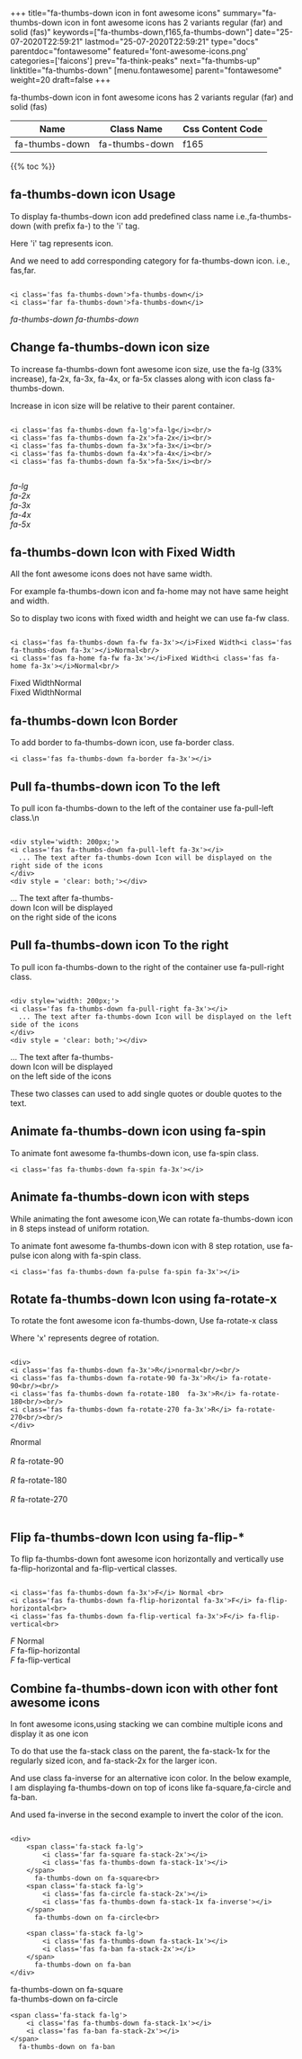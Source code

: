 +++
title="fa-thumbs-down icon in font awesome icons"
summary="fa-thumbs-down icon in font awesome icons has 2 variants regular (far) and solid (fas)"
keywords=["fa-thumbs-down,f165,fa-thumbs-down"]
date="25-07-2020T22:59:21"
lastmod="25-07-2020T22:59:21"
type="docs"
parentdoc="fontawesome"
featured='font-awesome-icons.png'
categories=['faicons']
prev="fa-think-peaks"
next="fa-thumbs-up"
linktitle="fa-thumbs-down"
[menu.fontawesome]
parent="fontawesome"
weight=20
draft=false
+++


fa-thumbs-down icon in font awesome icons has 2 variants regular (far) and solid (fas)

<div class='table-responsive'><table class='table'><thead><tr><th>Name</th><th>Class Name</th><th>Css Content Code</th></tr></thead><tbody><tr><td>fa-thumbs-down</td><td>fa-thumbs-down</td><td>f165</td></tr></tbody></table></div>


{{% toc %}}


## fa-thumbs-down icon Usage

To display fa-thumbs-down icon add predefined class name i.e.,fa-thumbs-down (with prefix fa-) to the 'i' tag.

Here 'i' tag represents icon.

And we need to add corresponding category for fa-thumbs-down icon. i.e., fas,far.


```

<i class='fas fa-thumbs-down'>fa-thumbs-down</i>
<i class='far fa-thumbs-down'>fa-thumbs-down</i>
```

<i class='fas fa-thumbs-down'>fa-thumbs-down</i>
<i class='far fa-thumbs-down'>fa-thumbs-down</i>




## Change fa-thumbs-down icon size
To increase fa-thumbs-down font awesome icon size, use the fa-lg (33% increase), fa-2x, fa-3x, fa-4x, or fa-5x classes along with icon class fa-thumbs-down.

Increase in icon size will be relative to their parent container. 

```

<i class='fas fa-thumbs-down fa-lg'>fa-lg</i><br/>
<i class='fas fa-thumbs-down fa-2x'>fa-2x</i><br/>
<i class='fas fa-thumbs-down fa-3x'>fa-3x</i><br/>
<i class='fas fa-thumbs-down fa-4x'>fa-4x</i><br/>
<i class='fas fa-thumbs-down fa-5x'>fa-5x</i><br/>
            
```

<i class='fas fa-thumbs-down fa-lg'>fa-lg</i><br/>
<i class='fas fa-thumbs-down fa-2x'>fa-2x</i><br/>
<i class='fas fa-thumbs-down fa-3x'>fa-3x</i><br/>
<i class='fas fa-thumbs-down fa-4x'>fa-4x</i><br/>
<i class='fas fa-thumbs-down fa-5x'>fa-5x</i><br/>
            



## fa-thumbs-down Icon with Fixed Width 

All the font awesome icons does not have same width.

For example fa-thumbs-down icon and fa-home may not have same height and width.

So to display two icons with fixed width and height we can use fa-fw class.


```

<i class='fas fa-thumbs-down fa-fw fa-3x'></i>Fixed Width<i class='fas fa-thumbs-down fa-3x'></i>Normal<br/>
<i class='fas fa-home fa-fw fa-3x'></i>Fixed Width<i class='fas fa-home fa-3x'></i>Normal<br/>
```

<i class='fas fa-thumbs-down fa-fw fa-3x'></i>Fixed Width<i class='fas fa-thumbs-down fa-3x'></i>Normal<br/>
<i class='fas fa-home fa-fw fa-3x'></i>Fixed Width<i class='fas fa-home fa-3x'></i>Normal<br/>



## fa-thumbs-down Icon Border 

To add border to fa-thumbs-down icon, use fa-border class.


```
<i class='fas fa-thumbs-down fa-border fa-3x'></i>

```
<i class='fas fa-thumbs-down fa-border fa-3x'></i>





## Pull fa-thumbs-down icon To the left

To pull icon fa-thumbs-down to the left of the container use fa-pull-left class.\n

```

<div style='width: 200px;'>
<i class='fas fa-thumbs-down fa-pull-left fa-3x'></i>
  ... The text after fa-thumbs-down Icon will be displayed on the right side of the icons
</div>
<div style = 'clear: both;'></div>
```

<div style='width: 200px;'>
<i class='fas fa-thumbs-down fa-pull-left fa-3x'></i>
  ... The text after fa-thumbs-down Icon will be displayed on the right side of the icons
</div>
<div style = 'clear: both;'></div>




## Pull fa-thumbs-down icon To the right
To pull icon fa-thumbs-down to the right of the container use fa-pull-right class.

```

<div style='width: 200px;'>
<i class='fas fa-thumbs-down fa-pull-right fa-3x'></i>
  ... The text after fa-thumbs-down Icon will be displayed on the left side of the icons
</div>
<div style = 'clear: both;'></div>
```

<div style='width: 200px;'>
<i class='fas fa-thumbs-down fa-pull-right fa-3x'></i>
  ... The text after fa-thumbs-down Icon will be displayed on the left side of the icons
</div>
<div style = 'clear: both;'></div>

These two classes can used to add single quotes or double quotes to the text.


## Animate fa-thumbs-down icon using fa-spin
To animate font awesome fa-thumbs-down icon, use fa-spin class.

```
<i class='fas fa-thumbs-down fa-spin fa-3x'></i>
```
<i class='fas fa-thumbs-down fa-spin fa-3x'></i>




## Animate fa-thumbs-down icon with steps
While animating the font awesome icon,We can rotate fa-thumbs-down icon in 8 steps instead of uniform rotation.

To animate font awesome fa-thumbs-down icon with 8 step rotation, use fa-pulse icon along with fa-spin class.


```
<i class='fas fa-thumbs-down fa-pulse fa-spin fa-3x'></i>

```
<i class='fas fa-thumbs-down fa-pulse fa-spin fa-3x'></i>





## Rotate fa-thumbs-down Icon using fa-rotate-x
To rotate the font awesome icon fa-thumbs-down, Use fa-rotate-x class

Where 'x' represents degree of rotation.


```

<div>
<i class='fas fa-thumbs-down fa-3x'>R</i>normal<br/><br/>
<i class='fas fa-thumbs-down fa-rotate-90 fa-3x'>R</i> fa-rotate-90<br/><br/> 
<i class='fas fa-thumbs-down fa-rotate-180  fa-3x'>R</i> fa-rotate-180<br/><br/> 
<i class='fas fa-thumbs-down fa-rotate-270 fa-3x'>R</i> fa-rotate-270<br/><br/>
</div>
```

<div>
<i class='fas fa-thumbs-down fa-3x'>R</i>normal<br/><br/>
<i class='fas fa-thumbs-down fa-rotate-90 fa-3x'>R</i> fa-rotate-90<br/><br/> 
<i class='fas fa-thumbs-down fa-rotate-180  fa-3x'>R</i> fa-rotate-180<br/><br/> 
<i class='fas fa-thumbs-down fa-rotate-270 fa-3x'>R</i> fa-rotate-270<br/><br/>
</div>




## Flip fa-thumbs-down Icon using fa-flip-*
To flip fa-thumbs-down font awesome icon horizontally and vertically use fa-flip-horizontal and fa-flip-vertical classes. 

```

<i class='fas fa-thumbs-down fa-3x'>F</i> Normal <br>
<i class='fas fa-thumbs-down fa-flip-horizontal fa-3x'>F</i> fa-flip-horizontal<br>
<i class='fas fa-thumbs-down fa-flip-vertical fa-3x'>F</i> fa-flip-vertical<br>
```

<i class='fas fa-thumbs-down fa-3x'>F</i> Normal <br>
<i class='fas fa-thumbs-down fa-flip-horizontal fa-3x'>F</i> fa-flip-horizontal<br>
<i class='fas fa-thumbs-down fa-flip-vertical fa-3x'>F</i> fa-flip-vertical<br>




## Combine fa-thumbs-down icon with other font awesome icons
In font awesome icons,using stacking we can combine multiple icons and display it as one icon 

To do that use the fa-stack class on the parent, the fa-stack-1x for the regularly sized icon, and fa-stack-2x for the larger icon.

And use class fa-inverse for an alternative icon color. 
In the below example, I am displaying fa-thumbs-down on top of icons like fa-square,fa-circle and fa-ban.

And used fa-inverse in the second example to invert the color of the icon.

```

<div>
    <span class='fa-stack fa-lg'>
        <i class='far fa-square fa-stack-2x'></i>
        <i class='fas fa-thumbs-down fa-stack-1x'></i>
    </span>
      fa-thumbs-down on fa-square<br>
    <span class='fa-stack fa-lg'>
        <i class='fas fa-circle fa-stack-2x'></i>
        <i class='fas fa-thumbs-down fa-stack-1x fa-inverse'></i>
    </span>
      fa-thumbs-down on fa-circle<br>

    <span class='fa-stack fa-lg'>
        <i class='fas fa-thumbs-down fa-stack-1x'></i>
        <i class='fas fa-ban fa-stack-2x'></i>
    </span>
      fa-thumbs-down on fa-ban
</div>
```

<div>
    <span class='fa-stack fa-lg'>
        <i class='far fa-square fa-stack-2x'></i>
        <i class='fas fa-thumbs-down fa-stack-1x'></i>
    </span>
      fa-thumbs-down on fa-square<br>
    <span class='fa-stack fa-lg'>
        <i class='fas fa-circle fa-stack-2x'></i>
        <i class='fas fa-thumbs-down fa-stack-1x fa-inverse'></i>
    </span>
      fa-thumbs-down on fa-circle<br>

    <span class='fa-stack fa-lg'>
        <i class='fas fa-thumbs-down fa-stack-1x'></i>
        <i class='fas fa-ban fa-stack-2x'></i>
    </span>
      fa-thumbs-down on fa-ban
</div>






